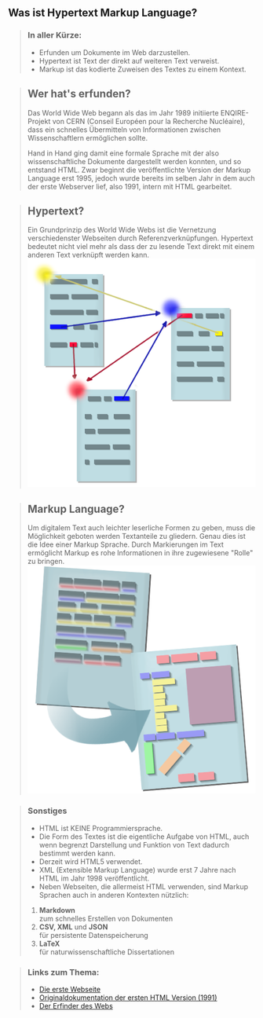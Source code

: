 ## Was ist Hypertext Markup Language?

>### In aller Kürze:
>* Erfunden um Dokumente im Web darzustellen.
>* Hypertext ist Text der direkt auf weiteren Text verweist.
>* Markup ist das kodierte Zuweisen des Textes zu einem Kontext.

>## Wer hat's erfunden?
>Das World Wide Web begann als das im Jahr 1989 initiierte ENQIRE-Projekt von CERN (Conseil Européen pour la Recherche Nucléaire), dass ein schnelles Übermitteln von Informationen zwischen Wissenschaftlern ermöglichen sollte.
>
>Hand in Hand ging damit eine formale Sprache mit der also wissenschaftliche Dokumente dargestellt werden konnten, und so entstand HTML. Zwar beginnt die veröffentlichte Version der Markup Language erst 1995, jedoch wurde bereits im selben Jahr in dem auch der erste Webserver lief, also 1991, intern mit HTML gearbeitet.

>## Hypertext?
>Ein Grundprinzip des World Wide Webs ist die Vernetzung verschiedenster Webseiten durch Referenzverknüpfungen. Hypertext bedeutet nicht viel mehr als dass der zu lesende Text direkt mit einem anderen Text verknüpft werden kann.
> ![hypertext-img](../0_basic_concepts/1_html_layout/hypertext.png)


>## Markup Language?
>Um digitalem Text auch leichter leserliche Formen zu geben, muss die Möglichkeit geboten werden Textanteile zu gliedern. Genau dies ist die Idee einer Markup Sprache. Durch Markierungen im Text ermöglicht Markup es rohe Informationen in ihre zugewiesene "Rolle" zu bringen.
> ![markup-img](../0_basic_concepts/1_html_layout/markup.png)

>### Sonstiges
>* HTML ist KEINE Programmiersprache.
>* Die Form des Textes ist die eigentliche Aufgabe von HTML, auch wenn begrenzt Darstellung und Funktion von Text dadurch bestimmt werden kann.
>* Derzeit wird HTML5 verwendet.
>* XML (Extensible Markup Language) wurde erst 7 Jahre nach HTML im Jahr 1998 veröffentlicht.
>* Neben Webseiten, die allermeist HTML verwenden, sind Markup Sprachen auch in anderen Kontexten nützlich:
>1. **Markdown**  
zum schnelles Erstellen von Dokumenten
>2. **CSV, XML** und **JSON**  
für persistente Datenspeicherung
>3. **LaTeX**  
für naturwissenschaftliche Dissertationen

>### Links zum Thema:
>* [Die erste Webseite](https://www.w3.org/History/19921103-hypertext/hypertext/WWW/TheProject.html)  
>* [Originaldokumentation der ersten HTML Version (1991)](https://www.w3.org/History/19921103-hypertext/hypertext/WWW/MarkUp/Tags.html)
>* [Der Erfinder des Webs](https://en.wikipedia.org/wiki/Tim_Berners-Lee)